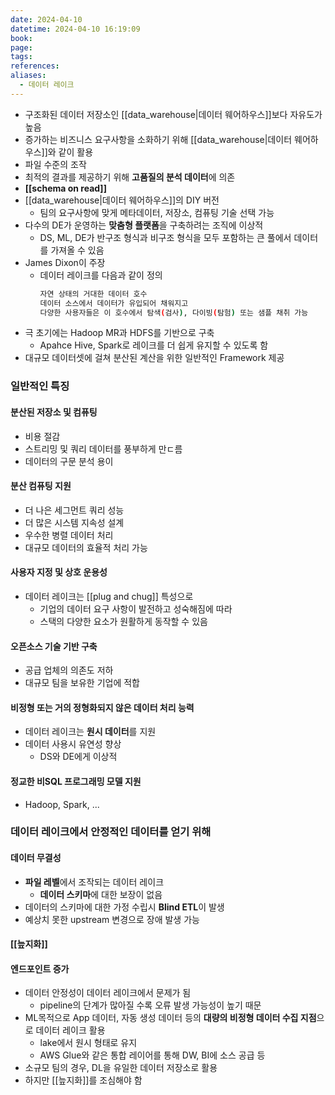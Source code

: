 ```yaml
---
date: 2024-04-10
datetime: 2024-04-10 16:19:09
book: 
page: 
tags: 
references: 
aliases:
  - 데이터 레이크
---
```

- 구조화된 데이터 저장소인 [[data_warehouse|데이터 웨어하우스]]보다 자유도가 높음
- 증가하는 비즈니스 요구사항을 소화하기 위해 [[data_warehouse|데이터 웨어하우스]]와 같이 활용
- 파일 수준의 조작
- 최적의 결과를 제공하기 위해 **고품질의 분석 데이터**에 의존
- **[[schema on read]]**
- [[data_warehouse|데이터 웨어하우스]]의 DIY 버전
	- 팀의 요구사항에 맞게 메타데이터, 저장소, 컴퓨팅 기술 선택 가능
- 다수의 DE가 운영하는 **맞춤형 플랫폼**을 구축하려는 조직에 이상적
	- DS, ML, DE가 반구조 형식과 비구조 형식을 모두 포함하는 큰 풀에서 데이터를 가져올 수 있음
- James Dixon이 주장
	- 데이터 레이크를 다음과 같이 정의
		```bash
		자연 상태의 거대한 데이터 호수
		데이터 소스에서 데이터가 유입되어 채워지고
		다양한 사용자들은 이 호수에서 탐색(검사), 다이빙(탐험) 또는 샘플 채취 가능
		```
- 극 초기에는 Hadoop MR과 HDFS를 기반으로 구축
	- Apahce Hive, Spark로 레이크를 더 쉽게 유지할 수 있도록 함
- 대규모 데이터셋에 걸쳐 분산된 계산을 위한 일반적인 Framework 제공

### 일반적인 특징

#### 분산된 저장소 및 컴퓨팅
- 비용 절감
- 스트리밍 및 쿼리 데이터를 풍부하게 만ㄷ름
- 데이터의 구문 분석 용이

#### 분산 컴퓨팅 지원
- 더 나은 세그먼트 쿼리 성능
- 더 많은 시스템 지속성 설계
- 우수한 병렬 데이터 처리
- 대규모 데이터의 효율적 처리 가능

#### 사용자 지정 및 상호 운용성
- 데이터 레이크는 [[plug and chug]] 특성으로
	- 기업의 데이터 요구 사항이 발전하고 성숙해짐에 따라
	- 스택의 다양한 요소가 원활하게 동작할 수 있음

#### 오픈소스 기술 기반 구축
- 공급 업체의 의존도 저하
- 대규모 팀을 보유한 기업에 적합
#### 비정형 또는 거의 정형화되지 않은 데이터 처리 능력
- 데이터 레이크는 **원시 데이터**를 지원
- 데이터 사용시 유연성 향상
	- DS와 DE에게 이상적

#### 정교한 비SQL 프로그래밍 모델 지원
- Hadoop, Spark, ...

### 데이터 레이크에서 안정적인 데이터를 얻기 위해
#### 데이터 무결성
- **파일 레벨**에서 조작되는 데이터 레이크
	- **데이터 스키마**에 대한 보장이 없음
- 데이터의 스키마에 대한 가정 수립시 **Blind ETL**이 발생
- 예상치 못한 upstream 변경으로 장애 발생 가능

#### [[늪지화]]

#### 엔드포인트 증가
- 데이터 안정성이 데이터 레이크에서 문제가 됨
	- pipeline의 단계가 많아질 수록 오류 발생 가능성이 높기 때문
- ML목적으로 App 데이터, 자동 생성 데이터 등의 **대량의 비정형 데이터 수집 지점**으로 데이터 레이크 활용
	- lake에서 원시 형태로 유지
	- AWS Glue와 같은 통합 레이어를 통해 DW, BI에 소스 공급 등
- 소규모 팀의 경우, DL을 유일한 데이터 저장소로 활용
- 하지만 [[늪지화]]를 조심해야 함 

